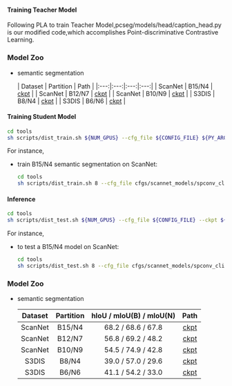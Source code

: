 #### Training Teacher Model
Following PLA to train Teacher Model,pcseg/models/head/caption_head.py is our modified code,which accomplishes Point-discriminative Contrastive Learning.
### Model Zoo
- semantic segmentation

    | Dataset | Partition | Path |
    |:---:|:---:|:---:|:---:|
    | ScanNet | B15/N4 | [ckpt](https://onedrive.live.com/?cid=240D624894A89ED0&id=240D624894A89ED0%21200&parId=240D624894A89ED0%21190&o=OneUp) |
    | ScanNet | B12/N7 | [ckpt](https://onedrive.live.com/?cid=240D624894A89ED0&id=240D624894A89ED0%21198&parId=240D624894A89ED0%21190&o=OneUp) |
    | ScanNet | B10/N9 | [ckpt](https://onedrive.live.com/?cid=240D624894A89ED0&id=240D624894A89ED0%21199&parId=240D624894A89ED0%21190&o=OneUp) |
    | S3DIS | B8/N4 | [ckpt](https://onedrive.live.com/?cid=240D624894A89ED0&id=240D624894A89ED0%21194&parId=240D624894A89ED0%21190&o=OneUp) |
    | S3DIS | B6/N6 | [ckpt](https://onedrive.live.com/?cid=240D624894A89ED0&id=240D624894A89ED0%21196&parId=240D624894A89ED0%21190&o=OneUp) |
#### Training Student Model

```bash
cd tools
sh scripts/dist_train.sh ${NUM_GPUS} --cfg_file ${CONFIG_FILE} ${PY_ARGS} --pretrained_model teacherpath
```

For instance,
- train B15/N4 semantic segmentation on ScanNet:
    ```bash
    cd tools
    sh scripts/dist_train.sh 8 --cfg_file cfgs/scannet_models/spconv_clip_base15_caption_adamw.yaml --extra_tag exp_tag --ckpt teacherpath


#### Inference

```bash
cd tools
sh scripts/dist_test.sh ${NUM_GPUS} --cfg_file ${CONFIG_FILE} --ckpt ${CKPT_PATH}
```

For instance,
- to test a B15/N4 model on ScanNet:
    ```bash
    cd tools
    sh scripts/dist_test.sh 8 --cfg_file cfgs/scannet_models/spconv_clip_base15_caption_adamw.yaml --ckpt output/scannet_models/spconv_clip_base15_caption/exp_tag/ckpt/checkpoint_ep128.pth
    ```

### Model Zoo
- semantic segmentation

    | Dataset | Partition | hIoU / mIoU(B) / mIoU(N) | Path |
    |:---:|:---:|:---:|:---:|
    | ScanNet | B15/N4 | 68.2 / 68.6 / 67.8 | [ckpt](https://onedrive.live.com/?cid=240D624894A89ED0&id=240D624894A89ED0%21193&parId=240D624894A89ED0%21190&o=OneUp) |
    | ScanNet | B12/N7 | 56.8 / 69.2 / 48.2 | [ckpt](https://onedrive.live.com/?cid=240D624894A89ED0&id=240D624894A89ED0%21195&parId=240D624894A89ED0%21190&o=OneUp) |
    | ScanNet | B10/N9 | 54.5 / 74.9 / 42.8 | [ckpt](https://onedrive.live.com/?cid=240D624894A89ED0&id=240D624894A89ED0%21191&parId=240D624894A89ED0%21190&o=OneUp) |
    | S3DIS | B8/N4 |  39.0 / 57.0 / 29.6 | [ckpt](https://onedrive.live.com/?cid=240D624894A89ED0&id=240D624894A89ED0%21194&parId=240D624894A89ED0%21190&o=OneUp) |
    | S3DIS | B6/N6 | 41.1 / 54.2 / 33.0 | [ckpt](https://onedrive.live.com/?cid=240D624894A89ED0&id=240D624894A89ED0%21192&parId=240D624894A89ED0%21190&o=OneUp) |


